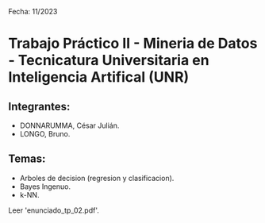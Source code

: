 Fecha: 11/2023

# Trabajo Práctico II - Mineria de Datos - Tecnicatura Universitaria en Inteligencia Artifical (UNR)

## Integrantes: 

* DONNARUMMA, César Julián.
* LONGO, Bruno.

## Temas:

* Arboles de decision (regresion y clasificacion).
* Bayes Ingenuo.
* k-NN.

Leer 'enunciado_tp_02.pdf'.
